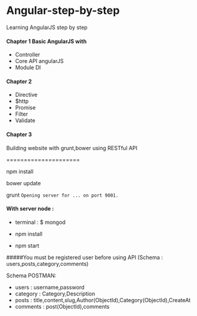 Angular-step-by-step
====================

Learning AngularJS step by step

#### Chapter 1 Basic AngularJS with 

* Controller
* Core API angularJS
* Module DI

#### Chapter 2
* Directive
* $http
* Promise
* Filter
* Validate

#### Chapter 3

Building website with grunt,bower using RESTful API

=====================

npm install

bower update

grunt `Opening server for ... on port 9001.`


#### With server node : 

* terminal : $ mongod

* npm install

* npm start

#####You must be registered user before using API (Schema : users,posts,category,comments)

Schema POSTMAN: 
+ users : username,password
+ category : Category,Description
+ posts : title,content,slug,Author(ObjectId),Category(ObjectId),CreateAt
+ comments : post(ObjectId),comments


